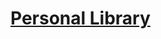 # [Personal Library](https://www.freecodecamp.org/learn/quality-assurance/quality-assurance-projects/personal-library)